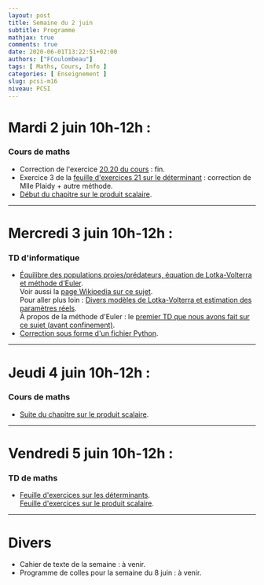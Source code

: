 ```yaml
---
layout: post
title: Semaine du 2 juin
subtitle: Programme
mathjax: true
comments: true
date: 2020-06-01T13:22:51+02:00
authors: ["FCoulombeau"]
tags: [ Maths, Cours, Info ]
categories: [ Enseignement ]
slug: pcsi-m16
niveau: PCSI
---
```


# Mardi 2 juin 10h-12h :
### Cours de maths
- Correction de l'exercice [20.20 du cours](https://fcoulombeau.github.io/cours/PCSI-Cours-19052020.pdf) : fin.
- Exercice 3 de la [feuille d'exercices 21 sur le déterminant](https://fcoulombeau.github.io/cours/PCSI-Exo-28052020.pdf) : correction de Mlle Plaidy + autre méthode.
- [Début du chapitre sur le produit scalaire](https://fcoulombeau.github.io/cours/PCSI-Cours-02062020.pdf).

---

# Mercredi 3 juin 10h-12h : 
### TD d'informatique

- [Équilibre des populations proies/prédateurs, équation de Lotka-Volterra et méthode d'Euler](https://fcoulombeau.github.io/cours/PCSI-Info-03062020.pdf).  
  Voir aussi la [page Wikipedia sur ce sujet](https://fr.wikipedia.org/wiki/%C3%89quations_de_pr%C3%A9dation_de_Lotka-Volterra).  
  Pour aller plus loin : [Divers modèles de Lotka-Volterra et estimation des paramètres réels](https://pbil.univ-lyon1.fr/R/pdf/tdr4a.pdf).  
  À propos de la méthode d'Euler : le [premier TD que nous avons fait sur ce sujet (avant confinement)](https://fcoulombeau.github.io/cours/TD-PenduleOscillant.pdf).
- [Correction sous forme d'un fichier Python](https://fcoulombeau.github.io/cours/TD15LotkaVolterra.py).

---

# Jeudi 4 juin 10h-12h : 
### Cours de maths

- [Suite du chapitre sur le produit scalaire](https://fcoulombeau.github.io/cours/PCSI-Cours-04062020.pdf).

---

# Vendredi 5 juin 10h-12h : 
### TD de maths

- [Feuille d'exercices sur les déterminants](https://fcoulombeau.github.io/cours/PCSI-Exo-28052020.pdf).  
  [Feuille d'exercices sur le produit scalaire](https://fcoulombeau.github.io/cours/PCSI-Exo-05062020.pdf).

---

# Divers

- Cahier de texte de la semaine : à venir.
- Programme de colles pour la semaine du 8 juin : à venir.